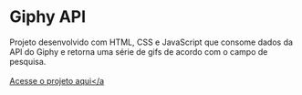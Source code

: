 # Giphy API

Projeto desenvolvido com HTML, CSS e JavaScript que consome dados da API do Giphy e retorna uma série de gifs de acordo com o campo de pesquisa.
<br><br>
<a href="https://giovannamoeller.github.io/giphy-API/">Acesse o projeto aqui</a
